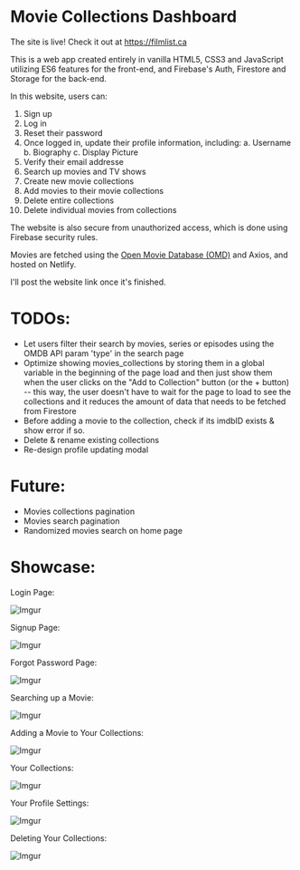 
# Movie Collections Dashboard 

The site is live! Check it out at https://filmlist.ca

This is a web app created entirely in vanilla HTML5, CSS3 and JavaScript utilizing ES6 features for the front-end, and Firebase's Auth, Firestore and Storage for the back-end.

In this website, users can:
1. Sign up
2. Log in
3. Reset their password
4. Once logged in, update their profile information, including:
	a. Username
	b. Biography
	c. Display Picture
5. Verify their email addresse
6. Search up movies and TV shows
7. Create new movie collections
8. Add movies to their movie collections
9. Delete entire collections
10. Delete individual movies from collections 

The website is also secure from unauthorized access, which is done using Firebase security rules.

Movies are fetched using the [Open Movie Database (OMD)](https://www.omdbapi.com/) and Axios, and hosted on Netlify.

I'll post the website link once it's finished.

# TODOs:
- Let users filter their search by movies, series or episodes using the OMDB API param 'type' in the search page
- Optimize showing movies_collections by storing them in a global variable in the beginning of the page load and then just show them when the user clicks on the "Add to Collection" button (or the + button) -- this way, the user doesn't have to wait for the page to load to see the collections and it reduces the amount of data that needs to be fetched from Firestore
- Before adding a movie to the collection, check if its imdbID exists & show error if so.
- Delete & rename existing collections
- Re-design profile updating modal

# Future: 
- Movies collections pagination
- Movies search pagination
- Randomized movies search on home page

# Showcase:

Login Page:

![Imgur](https://imgur.com/R0Ytz2N.png)

Signup Page:

![Imgur](https://imgur.com/QFCCPX2.png)

Forgot Password Page:

![Imgur](https://imgur.com/e2ZOWb6.png)

Searching up a Movie:

![Imgur](https://imgur.com/Esi0y4a.png)

Adding a Movie to Your Collections:

![Imgur](https://imgur.com/A4ZcfKz.png)

Your Collections:

![Imgur](https://imgur.com/Z4G6i1T.png)

Your Profile Settings:

![Imgur](https://imgur.com/rngSrlZ.png)

Deleting Your Collections:

![Imgur](https://imgur.com/rsA6OjT.png)
